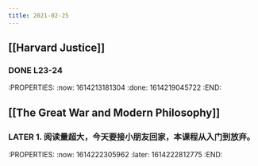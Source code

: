 ```yaml
---
title: 2021-02-25
---
```


## [[Harvard Justice]]
### DONE L23-24
:PROPERTIES:
:now: 1614213181304
:done: 1614219045722
:END:
## [[The Great War and Modern Philosophy]]
### LATER 1. 阅读量超大，今天要接小朋友回家，本课程从入门到放弃。
:PROPERTIES:
:now: 1614222305962
:later: 1614222812775
:END:
###
